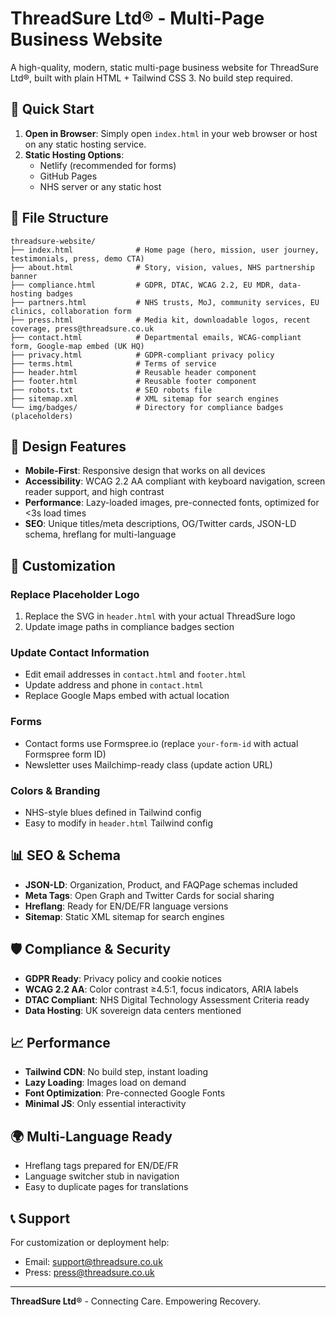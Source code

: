 # ThreadSure Ltd® - Multi-Page Business Website

A high-quality, modern, static multi-page business website for ThreadSure Ltd®, built with plain HTML + Tailwind CSS 3. No build step required.

## 🚀 Quick Start

1. **Open in Browser**: Simply open `index.html` in your web browser or host on any static hosting service.
2. **Static Hosting Options**:
   - Netlify (recommended for forms)
   - GitHub Pages
   - NHS server or any static host

## 📁 File Structure

```
threadsure-website/
├── index.html              # Home page (hero, mission, user journey, testimonials, press, demo CTA)
├── about.html              # Story, vision, values, NHS partnership banner
├── compliance.html         # GDPR, DTAC, WCAG 2.2, EU MDR, data-hosting badges
├── partners.html           # NHS trusts, MoJ, community services, EU clinics, collaboration form
├── press.html              # Media kit, downloadable logos, recent coverage, press@threadsure.co.uk
├── contact.html            # Departmental emails, WCAG-compliant form, Google-map embed (UK HQ)
├── privacy.html            # GDPR-compliant privacy policy
├── terms.html              # Terms of service
├── header.html             # Reusable header component
├── footer.html             # Reusable footer component
├── robots.txt              # SEO robots file
├── sitemap.xml             # XML sitemap for search engines
└── img/badges/             # Directory for compliance badges (placeholders)
```

## 🎨 Design Features

- **Mobile-First**: Responsive design that works on all devices
- **Accessibility**: WCAG 2.2 AA compliant with keyboard navigation, screen reader support, and high contrast
- **Performance**: Lazy-loaded images, pre-connected fonts, optimized for <3s load times
- **SEO**: Unique titles/meta descriptions, OG/Twitter cards, JSON-LD schema, hreflang for multi-language

## 🔧 Customization

### Replace Placeholder Logo
1. Replace the SVG in `header.html` with your actual ThreadSure logo
2. Update image paths in compliance badges section

### Update Contact Information
- Edit email addresses in `contact.html` and `footer.html`
- Update address and phone in `contact.html`
- Replace Google Maps embed with actual location

### Forms
- Contact forms use Formspree.io (replace `your-form-id` with actual Formspree form ID)
- Newsletter uses Mailchimp-ready class (update action URL)

### Colors & Branding
- NHS-style blues defined in Tailwind config
- Easy to modify in `header.html` Tailwind config

## 📊 SEO & Schema

- **JSON-LD**: Organization, Product, and FAQPage schemas included
- **Meta Tags**: Open Graph and Twitter Cards for social sharing
- **Hreflang**: Ready for EN/DE/FR language versions
- **Sitemap**: Static XML sitemap for search engines

## 🛡️ Compliance & Security

- **GDPR Ready**: Privacy policy and cookie notices
- **WCAG 2.2 AA**: Color contrast ≥4.5:1, focus indicators, ARIA labels
- **DTAC Compliant**: NHS Digital Technology Assessment Criteria ready
- **Data Hosting**: UK sovereign data centers mentioned

## 📈 Performance

- **Tailwind CDN**: No build step, instant loading
- **Lazy Loading**: Images load on demand
- **Font Optimization**: Pre-connected Google Fonts
- **Minimal JS**: Only essential interactivity

## 🌍 Multi-Language Ready

- Hreflang tags prepared for EN/DE/FR
- Language switcher stub in navigation
- Easy to duplicate pages for translations

## 📞 Support

For customization or deployment help:
- Email: support@threadsure.co.uk
- Press: press@threadsure.co.uk

---

**ThreadSure Ltd®** - Connecting Care. Empowering Recovery.